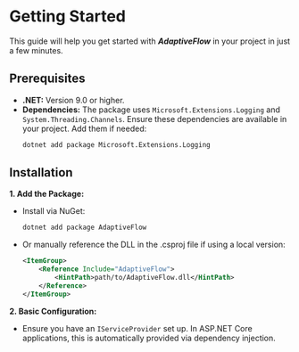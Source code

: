 # Getting Started

This guide will help you get started with ***AdaptiveFlow*** in your project in just a few minutes.

## Prerequisites

- **.NET:** Version 9.0 or higher.
- **Dependencies:** The package uses `Microsoft.Extensions.Logging` and `System.Threading.Channels`. Ensure these dependencies are available in your project. Add them if needed:
    ```bash 
    dotnet add package Microsoft.Extensions.Logging
    ```

## Installation

**1. Add the Package:**
- Install via NuGet:
    ```bash
    dotnet add package AdaptiveFlow
    ```
- Or manually reference the DLL in the .csproj file if using a local version:
    ```xml
    <ItemGroup>
        <Reference Include="AdaptiveFlow">
            <HintPath>path/to/AdaptiveFlow.dll</HintPath>
        </Reference>
    </ItemGroup>
    ```

**2. Basic Configuration:**
- Ensure you have an `IServiceProvider` set up. In ASP.NET Core applications, this is automatically provided via dependency injection.

